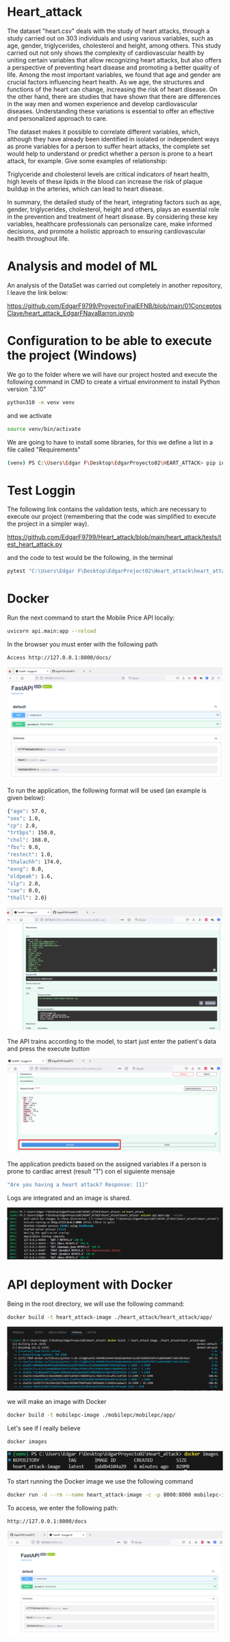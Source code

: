 
# Heart_attack
The dataset "heart.csv" deals with the study of heart attacks, through a study carried out on 303 individuals and using various variables, such as age, gender, triglycerides, cholesterol and height, among others. This study carried out not only shows the complexity of cardiovascular health by uniting certain variables that allow recognizing heart attacks, but also offers a perspective of preventing heart disease and promoting a better quality of life. Among the most important variables, we found that age and gender are crucial factors influencing heart health. As we age, the structures and functions of the heart can change, increasing the risk of heart disease. On the other hand, there are studies that have shown that there are differences in the way men and women experience and develop cardiovascular diseases. Understanding these variations is essential to offer an effective and personalized approach to care.

The dataset makes it possible to correlate different variables, which, although they have already been identified in isolated or independent ways as prone variables for a person to suffer heart attacks, the complete set would help to understand or predict whether a person is prone to a heart attack, for example. Give some examples of relationship:

Triglyceride and cholesterol levels are critical indicators of heart health, high levels of these lipids in the blood can increase the risk of plaque buildup in the arteries, which can lead to heart disease.

In summary, the detailed study of the heart, integrating factors such as age, gender, triglycerides, cholesterol, height and others, plays an essential role in the prevention and treatment of heart disease. By considering these key variables, healthcare professionals can personalize care, make informed decisions, and promote a holistic approach to ensuring cardiovascular health throughout life.


# Analysis and model of ML

An analysis of the DataSet was carried out completely in another repository, I leave the link below:

https://github.com/EdgarF9799/ProyectoFinalEFNB/blob/main/01ConceptosClave/heart_attack_EdgarFNavaBarron.ipynb


# Configuration to be able to execute the project (Windows)

We go to the folder where we will have our project hosted and execute the following command in CMD to create a virtual environment to install Python version "3.10"
  ```bash
python310 -m venv venv
  ```
and we activate 
  ```bash
source venv/bin/activate
  ```
We are going to have to install some libraries, for this we define a list in a file called "Requirements"

  ```bash
(venv) PS C:\Users\Edgar F\Desktop\EdgarProyecto02\HEART_ATTACK> pip install -r ./requirements_dev.txt
  ```

# Test Loggin

The following link contains the validation tests, which are necessary to execute our project (remembering that the code was simplified to execute the project in a simpler way).

https://github.com/EdgarF9799/Heart_attack/blob/main/heart_attack/tests/test_heart_attack.py


and the code to test would be the following, in the terminal

  ```bash
pytest "C:\Users\Edgar F\Desktop\EdgarProject02\Heart_attack\heart_attack\tests\test_heart_attack.py" -v
  ```

# Docker 

Run the next command to start the Mobile Price API locally:
  ```bash
uvicorn api.main:app --reload
  ```

In the browser you must enter with the following path

  ```bash
Access http://127.0.0.1:8000/docs/
  ```

![Evidencia01](https://github.com/EdgarF9799/Heart_attack/blob/b89b024d34cf5d3cc0774604c7312d8de6c5539c/Images/01_EvidenciaApi.png)


To run the application, the following format will be used (an example is given below):
  ```bash
{"age": 57.0,
  "sex": 1.0,
  "cp": 2.0,
  "trtbps": 150.0,
  "chol": 168.0,
  "fbs": 0.0,
  "restect": 1.0,
  "thalachh": 174.0,
  "exng": 0.0,
  "oldpeak": 1.6,
  "slp": 2.0,
  "cae": 0.0,
  "thall": 2.0}
  ```

![Evidencia02](https://github.com/EdgarF9799/Heart_attack/blob/main/Images/02_EvidenciaApi.png)

The API trains according to the model, to start just enter the patient's data and press the execute button

![Evidencia04](https://github.com/EdgarF9799/Heart_attack/blob/main/Images/04_EvidenciaApi.png)

The application predicts based on the assigned variables if a person is prone to cardiac arrest (result "1") con el siguiente mensaje

  ```bash
"Are you having a heart attack? Response: [1]"
  ```

Logs are integrated and an image is shared.


![Evidencia03](https://github.com/EdgarF9799/Heart_attack/blob/main/Images/03_EvidenciaApi.png)


# API deployment with Docker

Being in the root directory, we will use the following command:

  ```bash
docker build -t heart_attack-image ./heart_attack/heart_attack/app/
  ```


![Evidencia05](https://github.com/EdgarF9799/Heart_attack/blob/main/Images/05_EvidenciaApi.png)



we will make an image with Docker

  ```bash
docker build -t mobilepc-image ./mobilepc/mobilepc/app/
  ```

Let's see if I really believe

  ```bash
docker images
  ```

![Evidencia06](https://github.com/EdgarF9799/Heart_attack/blob/main/Images/06_EvidenciaApi.png)


To start running the Docker image we use the following command
```bash
docker run -d --rm --name heart_attack-image -c -p 8000:8000 mobilepc-image
```

To access, we enter the following path:
```bash
http://127.0.0.1:8000/docs
```


![Evidencia07](https://github.com/EdgarF9799/Heart_attack/blob/main/Images/07_EvidenciaApi.png)




